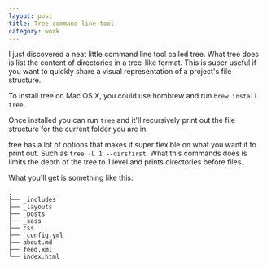 ```yaml
---
layout: post
title: Tree command line tool
category: work
---
```


I just discovered a neat little command line tool called tree. What tree does is list the content of directories in a tree-like format. This is super useful if you want to quickly share a visual representation of a project's file structure.

To install tree on Mac OS X, you could use hombrew and run `brew install tree`.

Once installed you can run `tree` and it'll recursively print out the file structure for the current folder you are in.

tree has a lot of options that makes it super flexible on what you want it to print out. Such as `tree -L 1 --dirsfirst`. What this commands does is limits the depth of the tree to 1 level and prints directories before files.

What you'll get is something like this:

```
.
├── _includes
├── _layouts
├── _posts
├── _sass
├── css
├── _config.yml
├── about.md
├── feed.xml
└── index.html
```
